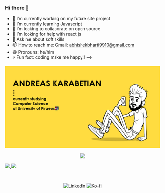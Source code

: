 ### Hi there 👋

- 🔭 I’m currently working on my future site project
- 🌱 I’m currently learning Javascript
- 👯 I’m looking to collaborate on open source
- 🤔 I’m looking for help with react js
- 💬 Ask me about soft skills
- 📫 How to reach me: Gmail: abhishekbharti9910@gmail.com
- 😄 Pronouns: he/him
- ⚡ Fun fact: coding make me happy!!
-->
 

![me](https://github.com/adreaskar/adreaskar/blob/master/resources/1.jpg?raw=true)

<p align="center">
  <img src="https://freshidea.com/jonah/app/typing-svg/?lines=Web%20development%2Fdesign;Interested%20in%20UI%2FUX;Always%20learning%20new%20things&center=true&width=380&height=50&color=ffdc40">
</p>

<p>
<a href="https://github.com/Abhishekbharti9910">
  <img height="180em" src = "https://github-readme-stats.vercel.app/api/top-langs/?username=Abhishekbharti9910&theme=buefy&layout=compact&title_color=ffffff&bg_color=151515&text_color=FFFEFE">
 <img height="180em" src="https://github-readme-stats.vercel.app/api?username=Abhishekbharti9910&&show_icons=true&title_color=ffffff&icon_color=ffdc40&text_color=ffffff&bg_color=151515">
</a>
</p>

<br>

<p align="center">
  <a href="https://www.linkedin.com/in/abhishek-bharti-711a751b1"><img alt="LinkedIn" title="LinkedIn" src="https://img.shields.io/badge/-LinkedIn-blue?style=for-the-badge&logo=Linkedin&logoColor=white"/></a>
  <a href="https://ko-fi.com/Abhishekbharti9910"><img alt="Ko-fi" title="Buy me a coffee" src="https://img.shields.io/badge/-Support-FF5E5B?style=for-the-badge&logo=ko-fi&logoColor=white"/></a>
</p>
